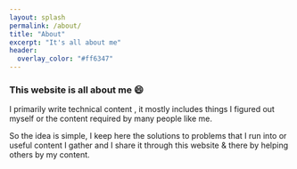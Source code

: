 ```yaml
---
layout: splash
permalink: /about/
title: "About"
excerpt: "It's all about me"
header:
  overlay_color: "#ff6347"
---
```

### This website is all about me :smile:  
I primarily write technical content , it mostly includes things I figured out myself or the content required by many people like me.  

So the idea is simple, I keep here the solutions to problems that I run into or useful content I gather and I share it through this website & there by helping others by my content. 
